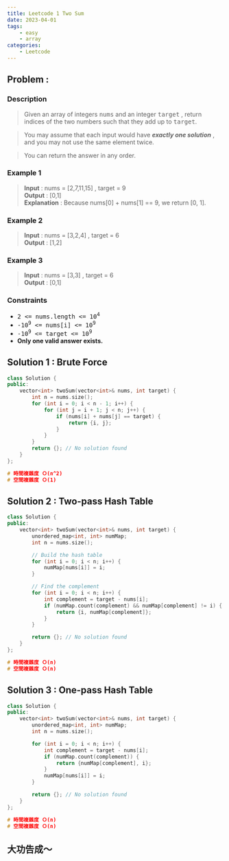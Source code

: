 ```yaml
---
title: Leetcode 1 Two Sum
date: 2023-04-01
tags: 
    - easy
    - array
categories:
    - Leetcode
---
```


## Problem :

### Description

> Given an array of integers <kbd>nums</kbd> and an integer <kbd>target</kbd> , return indices of the two numbers such that they add up to <kbd>target</kbd>.  

> You may assume that each input would have ***exactly one solution*** , and you may not use the same element twice.  

> You can return the answer in any order.  

### Example 1

> **Input** : nums = [2,7,11,15] , target = 9  
> **Output** : [0,1]  
> **Explanation** : Because nums[0] + nums[1] == 9, we return [0, 1].  

### Example 2

> **Input** : nums = [3,2,4] , target = 6  
> **Output** : [1,2]  

### Example 3

> **Input** : nums = [3,3] , target = 6  
> **Output** : [0,1]  

### Constraints

* <kbd>2 <= nums.length <= 10<sup>4</sup></kbd>
* <kbd>-10<sup>9</sup> <= nums[i] <= 10<sup>9</sup></kbd>
* <kbd>-10<sup>9</sup> <= target <= 10<sup>9</sup></kbd>
* **Only one valid answer exists.**

## Solution 1 : Brute Force

```c++
class Solution {
public:
    vector<int> twoSum(vector<int>& nums, int target) {
        int n = nums.size();
        for (int i = 0; i < n - 1; i++) {
            for (int j = i + 1; j < n; j++) {
                if (nums[i] + nums[j] == target) {
                    return {i, j};
                }
            }
        }
        return {}; // No solution found
    }
};

# 時間複雜度 Ｏ(n^2)
# 空間複雜度 Ｏ(1)
```

## Solution 2 : Two-pass Hash Table

```c++
class Solution {
public:
    vector<int> twoSum(vector<int>& nums, int target) {
        unordered_map<int, int> numMap;
        int n = nums.size();

        // Build the hash table
        for (int i = 0; i < n; i++) {
            numMap[nums[i]] = i;
        }

        // Find the complement
        for (int i = 0; i < n; i++) {
            int complement = target - nums[i];
            if (numMap.count(complement) && numMap[complement] != i) {
                return {i, numMap[complement]};
            }
        }

        return {}; // No solution found
    }
};

# 時間複雜度 Ｏ(n)
# 空間複雜度 Ｏ(n)
```

## Solution 3 : One-pass Hash Table

```c++
class Solution {
public:
    vector<int> twoSum(vector<int>& nums, int target) {
        unordered_map<int, int> numMap;
        int n = nums.size();

        for (int i = 0; i < n; i++) {
            int complement = target - nums[i];
            if (numMap.count(complement)) {
                return {numMap[complement], i};
            }
            numMap[nums[i]] = i;
        }

        return {}; // No solution found
    }
};

# 時間複雜度 Ｏ(n)
# 空間複雜度 Ｏ(n)
```

## 大功告成～